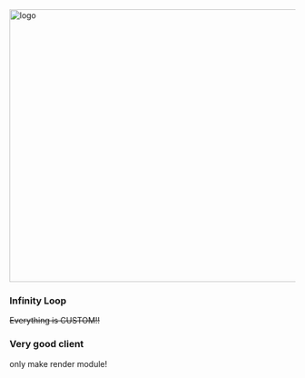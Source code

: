 <img alt="logo" height="480" src="https://github.com/KuroHere/InfinityLoop/tree/master/src/main/resources/assets/loop/imgs/logotransparent.png" width="1920"/>

### **Infinity Loop**
~~Everything is CUSTOM!!~~

### **Very good client**

only make render module!
